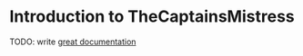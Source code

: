 # Introduction to TheCaptainsMistress

TODO: write [great documentation](http://jacobian.org/writing/great-documentation/what-to-write/)
